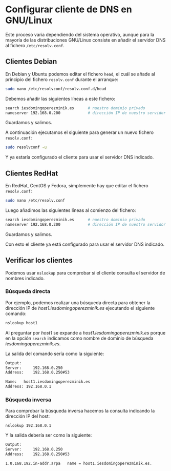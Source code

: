 # Configurar cliente de DNS en GNU/Linux

Este proceso varia dependiendo del sistema operativo, aunque para la mayoría de las distribuciones GNU/Linux consiste en añadir el servidor DNS al fichero  `/etc/resolv.conf`.

## Clientes Debian

En Debian y Ubuntu podemos editar el fichero `head`, el cuál se añade al principio del fichero `resolv.conf` durante el arranque:

```bash
sudo nano /etc/resolvconf/resolv.conf.d/head
```

Debemos añadir las siguientes líneas a este fichero:

```bash
search iesdomingoperezminik.es  	# nuestro dominio privado
nameserver 192.168.0.200  			# dirección IP de nuestro servidor
```

Guardamos y salimos.

A continuación ejecutamos el siguiente para generar un nuevo fichero `resolv.conf`:

```bash
sudo resolvconf -u
```

Y ya estaría configurado el cliente para usar el servidor DNS indicado.

## Clientes RedHat

En RedHat, CentOS y Fedora, simplemente hay que editar el fichero `resolv.conf`:

```bash
sudo nano /etc/resolv.conf
```

Luego añadimos las siguientes líneas al comienzo del fichero:

```bash
search iesdomingoperezminik.es  	# nuestro dominio privado
nameserver 192.168.0.200  			# dirección IP de nuestro servidor
```

Guardamos y salimos. 

Con esto el cliente ya está configurado para usar el servidor DNS indicado.

## Verificar los clientes

Podemos usar `nslookup` para comprobar si el cliente consulta el servidor de nombres indicado.

### Búsqueda directa

Por ejemplo, podemos realizar una búsqueda directa para obtener la dirección IP de *host1.iesdomingoperezminik.es* ejecutando el siguiente comando:

```bash
nslookup host1
```

Al preguntar por *host1* se expande a *host1.iesdomingoperezminik.es* porque en la opción `search` indicamos como nombre de dominio de búsqueda *iesdomingoperezminik.es*. 

La salida del comando sería como la siguiente:

```bash
Output:
Server:     192.168.0.250
Address:    192.168.0.250#53

Name:   host1.iesdomingoperezminik.es
Address: 192.168.0.1
```

### Búsqueda inversa

Para comprobar la búsqueda inversa hacemos la consulta indicando la dirección IP del host:

```
nslookup 192.168.0.1
```

Y la salida debería ser como la siguiente:

```bash
Output:
Server:     192.168.0.250
Address:    192.168.0.250#53

1.0.168.192.in-addr.arpa   name = host1.iesdomingoperezminik.es.
```

